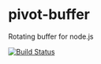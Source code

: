 # pivot-buffer
Rotating buffer for node.js

[![Build Status](https://travis-ci.org/yotamofek/pivot-buffer.svg?branch=master)](https://travis-ci.org/yotamofek/pivot-buffer)
